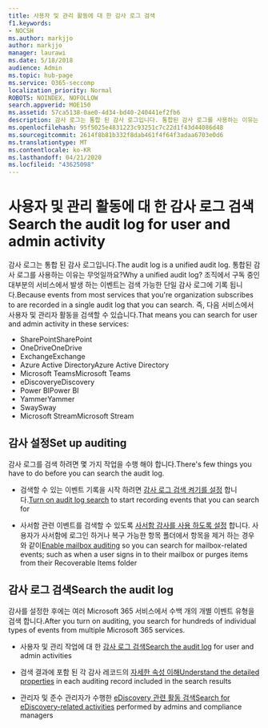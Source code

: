 ```yaml
---
title: 사용자 및 관리 활동에 대 한 감사 로그 검색
f1.keywords:
- NOCSH
ms.author: markjjo
author: markjjo
manager: laurawi
ms.date: 5/18/2018
audience: Admin
ms.topic: hub-page
ms.service: O365-seccomp
localization_priority: Normal
ROBOTS: NOINDEX, NOFOLLOW
search.appverid: MOE150
ms.assetid: 57ca5138-0ae0-4d34-bd40-240441ef2fb6
description: 감사 로그는 통합 된 감사 로그입니다. 통합된 감사 로그를 사용하는 이유는 무엇일까요? 조직이 구독 하는 대부분의 서비스에서 발생 한 이벤트는 검색 가능한 단일 감사 로그에 기록 됩니다. 즉, 다음 서비스에서 사용자 및 관리자 활동을 검색할 수 있습니다.
ms.openlocfilehash: 95f5025e4831223c93251c7c22d1f43d44086d48
ms.sourcegitcommit: 2614f8b81b332f8dab461f4f64f3adaa6703e0d6
ms.translationtype: MT
ms.contentlocale: ko-KR
ms.lasthandoff: 04/21/2020
ms.locfileid: "43625098"
---
```

# <a name="search-the-audit-log-for-user-and-admin-activity"></a><span data-ttu-id="9954e-106">사용자 및 관리 활동에 대 한 감사 로그 검색</span><span class="sxs-lookup"><span data-stu-id="9954e-106">Search the audit log for user and admin activity</span></span>

<span data-ttu-id="9954e-107">감사 로그는 통합 된 감사 로그입니다.</span><span class="sxs-lookup"><span data-stu-id="9954e-107">The audit log is a unified audit log.</span></span> <span data-ttu-id="9954e-108">통합된 감사 로그를 사용하는 이유는 무엇일까요?</span><span class="sxs-lookup"><span data-stu-id="9954e-108">Why a unified audit log?</span></span> <span data-ttu-id="9954e-109">조직에서 구독 중인 대부분의 서비스에서 발생 하는 이벤트는 검색 가능한 단일 감사 로그에 기록 됩니다.</span><span class="sxs-lookup"><span data-stu-id="9954e-109">Because events from most services that you're organization subscribes to are recorded in a single audit log that you can search.</span></span> <span data-ttu-id="9954e-110">즉, 다음 서비스에서 사용자 및 관리자 활동을 검색할 수 있습니다.</span><span class="sxs-lookup"><span data-stu-id="9954e-110">That means you can search for user and admin activity in these services:</span></span> 
  
- <span data-ttu-id="9954e-111">SharePoint</span><span class="sxs-lookup"><span data-stu-id="9954e-111">SharePoint</span></span>
- <span data-ttu-id="9954e-112">OneDrive</span><span class="sxs-lookup"><span data-stu-id="9954e-112">OneDrive</span></span>
- <span data-ttu-id="9954e-113">Exchange</span><span class="sxs-lookup"><span data-stu-id="9954e-113">Exchange</span></span>
- <span data-ttu-id="9954e-114">Azure Active Directory</span><span class="sxs-lookup"><span data-stu-id="9954e-114">Azure Active Directory</span></span>
- <span data-ttu-id="9954e-115">Microsoft Teams</span><span class="sxs-lookup"><span data-stu-id="9954e-115">Microsoft Teams</span></span>
- <span data-ttu-id="9954e-116">eDiscovery</span><span class="sxs-lookup"><span data-stu-id="9954e-116">eDiscovery</span></span>
- <span data-ttu-id="9954e-117">Power BI</span><span class="sxs-lookup"><span data-stu-id="9954e-117">Power BI</span></span>
- <span data-ttu-id="9954e-118">Yammer</span><span class="sxs-lookup"><span data-stu-id="9954e-118">Yammer</span></span>
- <span data-ttu-id="9954e-119">Sway</span><span class="sxs-lookup"><span data-stu-id="9954e-119">Sway</span></span>
- <span data-ttu-id="9954e-120">Microsoft Stream</span><span class="sxs-lookup"><span data-stu-id="9954e-120">Microsoft Stream</span></span>
   
 ## <a name="set-up-auditing"></a><span data-ttu-id="9954e-121">감사 설정</span><span class="sxs-lookup"><span data-stu-id="9954e-121">Set up auditing</span></span>
  
<span data-ttu-id="9954e-122">감사 로그를 검색 하려면 몇 가지 작업을 수행 해야 합니다.</span><span class="sxs-lookup"><span data-stu-id="9954e-122">There's few things you have to do before you can search the audit log.</span></span>
  
- <span data-ttu-id="9954e-123">검색할 수 있는 이벤트 기록을 시작 하려면 [감사 로그 검색 켜기를 설정](turn-audit-log-search-on-or-off.md) 합니다.</span><span class="sxs-lookup"><span data-stu-id="9954e-123">[Turn on audit log search](turn-audit-log-search-on-or-off.md) to start recording events that you can search for</span></span> 
    
- <span data-ttu-id="9954e-124">사서함 관련 이벤트를 검색할 수 있도록 [사서함 감사를 사용 하도록 설정](enable-mailbox-auditing.md) 합니다. 사용자가 사서함에 로그인 하거나 복구 가능한 항목 폴더에서 항목을 제거 하는 경우와 같이</span><span class="sxs-lookup"><span data-stu-id="9954e-124">[Enable mailbox auditing](enable-mailbox-auditing.md) so you can search for mailbox-related events; such as when a user signs in to their mailbox or purges items from their Recoverable Items folder</span></span> 
    
 ## <a name="search-the-audit-log"></a><span data-ttu-id="9954e-125">감사 로그 검색</span><span class="sxs-lookup"><span data-stu-id="9954e-125">Search the audit log</span></span>
  
<span data-ttu-id="9954e-126">감사를 설정한 후에는 여러 Microsoft 365 서비스에서 수백 개의 개별 이벤트 유형을 검색 합니다.</span><span class="sxs-lookup"><span data-stu-id="9954e-126">After you turn on auditing, you search for hundreds of individual types of events from multiple Microsoft 365 services.</span></span>
  
- <span data-ttu-id="9954e-127">사용자 및 관리 작업에 대 한 [감사 로그 검색](search-the-audit-log-in-security-and-compliance.md)</span><span class="sxs-lookup"><span data-stu-id="9954e-127">[Search the audit log](search-the-audit-log-in-security-and-compliance.md) for user and admin activities</span></span> 
    
- <span data-ttu-id="9954e-128">검색 결과에 포함 된 각 감사 레코드의 [자세한 속성 이해](detailed-properties-in-the-office-365-audit-log.md)</span><span class="sxs-lookup"><span data-stu-id="9954e-128">[Understand the detailed properties](detailed-properties-in-the-office-365-audit-log.md) in each auditing record included in the search results</span></span> 
    
- <span data-ttu-id="9954e-129">관리자 및 준수 관리자가 수행한 [eDiscovery 관련 활동 검색](search-for-ediscovery-activities-in-the-audit-log.md)</span><span class="sxs-lookup"><span data-stu-id="9954e-129">[Search for eDiscovery-related activities](search-for-ediscovery-activities-in-the-audit-log.md) performed by admins and compliance managers</span></span> 
